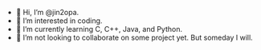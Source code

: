 - 👋 Hi, I’m @jin2opa.
- 👀 I’m interested in coding.
- 🌱 I’m currently learning C, C++, Java, and Python.
- 💞️ I’m not looking to collaborate on some project yet. But someday I will. 
<!-- - 📫 How to reach me  -->

<!---
jin2opa/jin2opa is a ✨ special ✨ repository because its `README.md` (this file) appears on your GitHub profile.
You can click the Preview link to take a look at your changes.
--->

